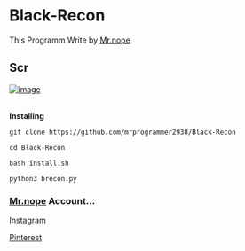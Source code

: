 # Black-Recon

This Programm Write by [Mr.nope](https://github.com/mrprogrammer2938)
<br>

## Scr
[![image](https://user-images.githubusercontent.com/78996423/127291530-3ec4ad65-3146-48fa-aaa1-137f3db870be.png)](https://github.com/mrprogrammer2938/Black-Recon)
<br><br>

**Installing**
```
git clone https://github.com/mrprogrammer2938/Black-Recon

cd Black-Recon

bash install.sh

python3 brecon.py
```

### [Mr.nope](https://github.com/mrprogrammer2938) Account...

[Instagram](https://instagram.com/mr.programmer2938)

[Pinterest](https://www.pinterest.com/mrprogrammer2938)
